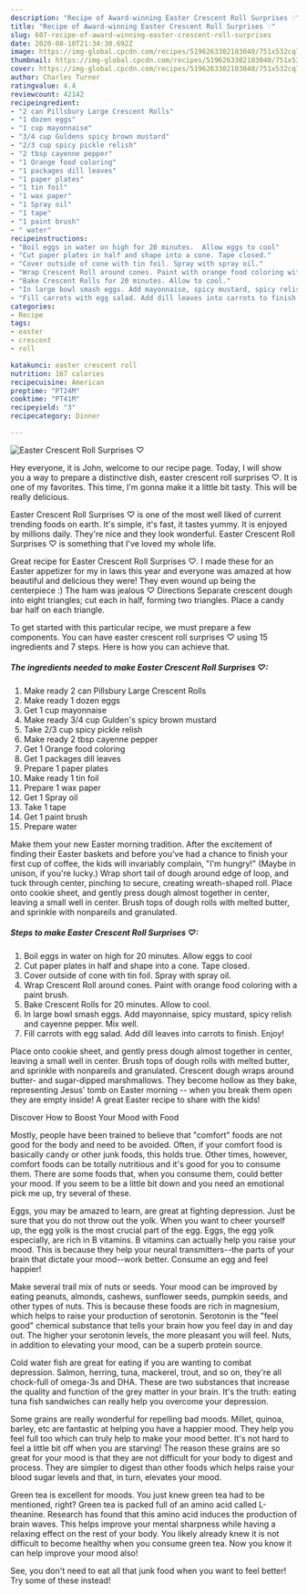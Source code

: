 ```yaml
---
description: "Recipe of Award-winning Easter Crescent Roll Surprises ♡"
title: "Recipe of Award-winning Easter Crescent Roll Surprises ♡"
slug: 607-recipe-of-award-winning-easter-crescent-roll-surprises
date: 2020-08-10T21:34:30.692Z
image: https://img-global.cpcdn.com/recipes/5196263302103040/751x532cq70/easter-crescent-roll-surprises-♡-recipe-main-photo.jpg
thumbnail: https://img-global.cpcdn.com/recipes/5196263302103040/751x532cq70/easter-crescent-roll-surprises-♡-recipe-main-photo.jpg
cover: https://img-global.cpcdn.com/recipes/5196263302103040/751x532cq70/easter-crescent-roll-surprises-♡-recipe-main-photo.jpg
author: Charles Turner
ratingvalue: 4.4
reviewcount: 42142
recipeingredient:
- "2 can Pillsbury Large Crescent Rolls"
- "1 dozen eggs"
- "1 cup mayonnaise"
- "3/4 cup Guldens spicy brown mustard"
- "2/3 cup spicy pickle relish"
- "2 tbsp cayenne pepper"
- "1 Orange food coloring"
- "1 packages dill leaves"
- "1 paper plates"
- "1 tin foil"
- "1 wax paper"
- "1 Spray oil"
- "1 tape"
- "1 paint brush"
- " water"
recipeinstructions:
- "Boil eggs in water on high for 20 minutes.  Allow eggs to cool"
- "Cut paper plates in half and shape into a cone. Tape closed."
- "Cover outside of cone with tin foil. Spray with spray oil."
- "Wrap Crescent Roll around cones. Paint with orange food coloring with a paint brush."
- "Bake Crescent Rolls for 20 minutes. Allow to cool."
- "In large bowl smash eggs. Add mayonnaise, spicy mustard, spicy relish and cayenne pepper.  Mix well."
- "Fill carrots with egg salad. Add dill leaves into carrots to finish.  Enjoy!"
categories:
- Recipe
tags:
- easter
- crescent
- roll

katakunci: easter crescent roll 
nutrition: 167 calories
recipecuisine: American
preptime: "PT24M"
cooktime: "PT41M"
recipeyield: "3"
recipecategory: Dinner

---
```



![Easter Crescent Roll Surprises ♡](https://img-global.cpcdn.com/recipes/5196263302103040/751x532cq70/easter-crescent-roll-surprises-♡-recipe-main-photo.jpg)

Hey everyone, it is John, welcome to our recipe page. Today, I will show you a way to prepare a distinctive dish, easter crescent roll surprises ♡. It is one of my favorites. This time, I'm gonna make it a little bit tasty. This will be really delicious.

Easter Crescent Roll Surprises ♡ is one of the most well liked of current trending foods on earth. It's simple, it's fast, it tastes yummy. It is enjoyed by millions daily. They're nice and they look wonderful. Easter Crescent Roll Surprises ♡ is something that I've loved my whole life.

Great recipe for Easter Crescent Roll Surprises ♡. I made these for an Easter appetizer for my in laws this year and everyone was amazed at how beautiful and delicious they were! They even wound up being the centerpiece :) The ham was jealous ♡ Directions Separate crescent dough into eight triangles; cut each in half, forming two triangles. Place a candy bar half on each triangle.


To get started with this particular recipe, we must prepare a few components. You can have easter crescent roll surprises ♡ using 15 ingredients and 7 steps. Here is how you can achieve that.

<!--inarticleads1-->

##### The ingredients needed to make Easter Crescent Roll Surprises ♡:

1. Make ready 2 can Pillsbury Large Crescent Rolls
1. Make ready 1 dozen eggs
1. Get 1 cup mayonnaise
1. Make ready 3/4 cup Gulden&#39;s spicy brown mustard
1. Take 2/3 cup spicy pickle relish
1. Make ready 2 tbsp cayenne pepper
1. Get 1 Orange food coloring
1. Get 1 packages dill leaves
1. Prepare 1 paper plates
1. Make ready 1 tin foil
1. Prepare 1 wax paper
1. Get 1 Spray oil
1. Take 1 tape
1. Get 1 paint brush
1. Prepare  water


Make them your new Easter morning tradition. After the excitement of finding their Easter baskets and before you&#39;ve had a chance to finish your first cup of coffee, the kids will invariably complain, &#34;I&#39;m hungry!&#34; (Maybe in unison, if you&#39;re lucky.) Wrap short tail of dough around edge of loop, and tuck through center, pinching to secure, creating wreath-shaped roll. Place onto cookie sheet, and gently press dough almost together in center, leaving a small well in center. Brush tops of dough rolls with melted butter, and sprinkle with nonpareils and granulated. 

<!--inarticleads2-->

##### Steps to make Easter Crescent Roll Surprises ♡:

1. Boil eggs in water on high for 20 minutes.  Allow eggs to cool
1. Cut paper plates in half and shape into a cone. Tape closed.
1. Cover outside of cone with tin foil. Spray with spray oil.
1. Wrap Crescent Roll around cones. Paint with orange food coloring with a paint brush.
1. Bake Crescent Rolls for 20 minutes. Allow to cool.
1. In large bowl smash eggs. Add mayonnaise, spicy mustard, spicy relish and cayenne pepper.  Mix well.
1. Fill carrots with egg salad. Add dill leaves into carrots to finish.  Enjoy!


Place onto cookie sheet, and gently press dough almost together in center, leaving a small well in center. Brush tops of dough rolls with melted butter, and sprinkle with nonpareils and granulated. Crescent dough wraps around butter- and sugar-dipped marshmallows. They become hollow as they bake, representing Jesus&#39; tomb on Easter morning -- when you break them open they are empty inside! A great Easter recipe to share with the kids! 

Discover How to Boost Your Mood with Food


Mostly, people have been trained to believe that "comfort" foods are not good for the body and need to be avoided. Often, if your comfort food is basically candy or other junk foods, this holds true. Other times, however, comfort foods can be totally nutritious and it's good for you to consume them. There are some foods that, when you consume them, could better your mood. If you seem to be a little bit down and you need an emotional pick me up, try several of these.

Eggs, you may be amazed to learn, are great at fighting depression. Just be sure that you do not throw out the yolk. When you want to cheer yourself up, the egg yolk is the most crucial part of the egg. Eggs, the egg yolk especially, are rich in B vitamins. B vitamins can actually help you raise your mood. This is because they help your neural transmitters--the parts of your brain that dictate your mood--work better. Consume an egg and feel happier!

Make several trail mix of nuts or seeds. Your mood can be improved by eating peanuts, almonds, cashews, sunflower seeds, pumpkin seeds, and other types of nuts. This is because these foods are rich in magnesium, which helps to raise your production of serotonin. Serotonin is the "feel good" chemical substance that tells your brain how you feel day in and day out. The higher your serotonin levels, the more pleasant you will feel. Nuts, in addition to elevating your mood, can be a superb protein source.

Cold water fish are great for eating if you are wanting to combat depression. Salmon, herring, tuna, mackerel, trout, and so on, they're all chock-full of omega-3s and DHA. These are two substances that increase the quality and function of the grey matter in your brain. It's the truth: eating tuna fish sandwiches can really help you overcome your depression. 

Some grains are really wonderful for repelling bad moods. Millet, quinoa, barley, etc are fantastic at helping you have a happier mood. They help you feel full too which can truly help to make your mood better. It's not hard to feel a little bit off when you are starving! The reason these grains are so great for your mood is that they are not difficult for your body to digest and process. They are simpler to digest than other foods which helps raise your blood sugar levels and that, in turn, elevates your mood.

Green tea is excellent for moods. You just knew green tea had to be mentioned, right? Green tea is packed full of an amino acid called L-theanine. Research has found that this amino acid induces the production of brain waves. This helps improve your mental sharpness while having a relaxing effect on the rest of your body. You likely already knew it is not difficult to become healthy when you consume green tea. Now you know it can help improve your mood also!

See, you don't need to eat all that junk food when you want to feel better! Try some of these instead!

